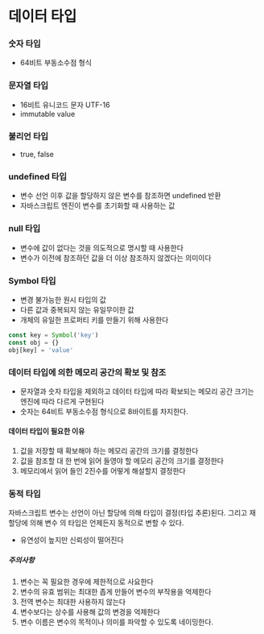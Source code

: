 # 데이터 타입

### 숫자 타입

- 64비트 부동소수점 형식

### 문자열 타입

- 16비트 유니코드 문자 UTF-16
- immutable value

### 불리언 타입

- true, false

### undefined 타입

- 변수 선언 이후 값을 할당하지 않은 변수를 참조하면 undefined 반환
- 자바스크립트 엔진이 변수를 초기화할 때 사용하는 값

### null 타입

- 변수에 값이 없다는 것을 의도적으로 명시할 때 사용한다 
- 변수가 이전에 참조하던 값을 더 이상 참조하지 않겠다는 의미이다

### Symbol 타입

- 변경 불가능한 원시 타입의 값
- 다른 값과 중복되지 않는 유일무이한 값
- 개체의 유일한 프로퍼티 키를 만들기 위해 사용한다

```js
const key = Symbol('key')
const obj = {}
obj[key] = 'value'
```

### 데이터 타입에 의한 메모리 공간의 확보 및 참조

- 문자열과 숫자 타입을 제외하고 데이터 타입에 따라 확보되는 메모리 공간 크기는 엔진에 따라 다르게 구현된다
- 숫자는 64비트 부동소수점 형식으로 8바이트를 차지한다. 

#### 데이터 타입이 필요한 이유

1. 값을 저장할 때 확보해야 하는 메모리 공간의 크기를 결정한다
2. 값을 참조할 대 한 번에 읽어 들영야 할 메모리 공간의 크기를 결정한다
3. 메모리에서 읽어 들인 2진수를 어떻게 해설할지 결정한다 

### 동적 타입

자바스크립트 변수는 선언이 아닌 할당에 의해 타입이 결정(타입 추론)된다. 그리고 재할당에 의해 변수 의 타입은 언제든지 동적으로 변할 수 있다.

- 유연성이 높지만 신뢰성이 떨어진다 

##### 주의사항

1. 변수는 꼭 필요한 경우에 제한적으로 사요한다
2. 변수의 유효 범위는 최대한 좁게 만들어 변수의 부작용을 억제한다
3. 전역 변수는 최대한 사용하지 않는다
4. 변수보다는 상수를 사용해 값의 변경을 억제한다
5. 변수 이름은 변수의 목적이나 의미를 파악할 수 있도록 네이밍한다.

